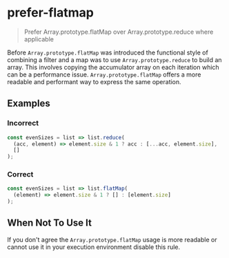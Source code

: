 # prefer-flatmap

> Prefer Array.prototype.flatMap over Array.prototype.reduce where applicable

Before `Array.prototype.flatMap` was introduced the functional style of combining a filter and a map was to use `Array.prototype.reduce` to build an array.
This involves copying the accumulator array on each iteration which can be a performance issue.
`Array.prototype.flatMap` offers a more readable and performant way to express the same operation.

## Examples

### Incorrect

```js
const evenSizes = list => list.reduce(
  (acc, element) => element.size & 1 ? acc : [...acc, element.size],
  []
);
```

### Correct

```js
const evenSizes = list => list.flatMap(
  (element) => element.size & 1 ? [] : [element.size]
);
```

## When Not To Use It

If you don't agree the `Array.prototype.flatMap` usage is more readable or cannot use it in your execution environment disable this rule.
